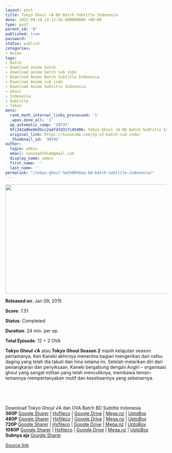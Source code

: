 ```yaml
---
layout: post
title: Tokyo Ghoul √A BD Batch Subtitle Indonesia
date: 2022-09-19 13:12:58.000000000 +00:00
type: post
parent_id: '0'
published: true
password: ''
status: publish
categories:
- Anime
tags:
- Batch
- Download anime batch
- download anime batch sub indo
- Download Anime Batch Subtitle Indonesia
- Download Anime sub indo
- Download Anime Subtitle Indonesia
- Ghoul
- Indonesia
- Subtitle
- Tokyo
meta:
  rank_math_internal_links_processed: '1'
  _wpas_done_all: '1'
  wp_automatic_camp: '29737'
  9fc342a0bebb95cc2adfdfd317c45406: Tokyo Ghoul √A BD Batch Subtitle Indonesia
  original_link: https://kusonime.com/tg-s2-batch-sub-indo/
  _thumbnail_id: '30742'
author:
  login: admin
  email: senseads014@gmail.com
  display_name: admin
  first_name: ''
  last_name: ''
permalink: "/tokyo-ghoul-%e2%88%9aa-bd-batch-subtitle-indonesia/"
---
```

<p><img width="604" height="340" src="{{ site.baseurl }}/assets/2022/09/Anime-Tokyo-Ghoul-sseason-2-604x340.jpg" class="attachment-thumb-large size-thumb-large wp-post-image" alt="" loading="lazy" title="Tokyo Ghoul √A BD Batch Subtitle Indonesia" srcset="https://kusonime.com/wp-content/uploads/2017/04/Anime-Tokyo-Ghoul-sseason-2-604x340.jpg 604w, https://kusonime.com/wp-content/uploads/2017/04/Anime-Tokyo-Ghoul-sseason-2-300x169.jpg 300w, https://kusonime.com/wp-content/uploads/2017/04/Anime-Tokyo-Ghoul-sseason-2-768x432.jpg 768w, https://kusonime.com/wp-content/uploads/2017/04/Anime-Tokyo-Ghoul-sseason-2-520x293.jpg 520w, https://kusonime.com/wp-content/uploads/2017/04/Anime-Tokyo-Ghoul-sseason-2.jpg 1000w" sizes="(max-width: 604px) 100vw, 604px" />
<p><b>Released on</b>: Jan 09, 2015</p>
<p>
<p><b>Score</b>: 7.51</p>
<p>
<p><b>Status</b>: Completed</p>
<p>
<p><b>Duration</b>: 24 min. per ep.</p>
<p>
<p><b>Total Episode</b>: 12 + 2 OVA</p>
<p>
<p><strong>Tokyo Ghoul √A</strong> atau <strong>Tokyo Ghoul Season 2</strong> masih kelajutan season pertamanya, Ken Kaneki akhirnya menerima bagian mengerikan dari nafsu daging yang telah dia takuti dan hina selama ini. Setelah melarikan diri dari penangkaran dan penyiksaan, Kaneki bergabung dengan Aogiri – organisasi ghoul yang sangat militan yang telah menculiknya, membawa teman-temannya mempertanyakan motif dan kesetiaannya yang sebenarnya.</p>
<p>
<p> </p>
<p>
<p> </p>
<p>
<div class="smokeddl">
<div class="smokettl">Download Tokyo Ghoul √A dan OVA Batch BD Subtitle Indonesia</div>
<div class="smokeurl"><strong>360P</strong> <a href="https://acefile.co/f/39820557/kusonime-tgs2bd-360p-rar" target="_blank" rel="noopener noreferrer">Google Sharer</a> | <a href="https://hxfile.co/gwn6yjwvfyeu" target="_blank" rel="noopener">Hxfileco</a> | <a href="https://drive.google.com/uc?export=download&amp;id=1a1Hu3p9kYtKqhgSp0ulHrz2JhYJqHIfc" target="_blank" rel="noopener">Google Drive</a> | <a href="https://mega.nz/file/jpJi0bha#NALwSKZi_n0F_EMvktjsfwSZgDjigNT6hDnyENxxFXc" target="_blank" rel="noopener noreferrer">Mega.nz</a> | <a href="https://uptobox.com/aamsrchrlp0j" target="_blank" rel="noopener">UptoBox</a></div>
<div class="smokeurl"><strong>480P</strong> <a href="https://acefile.co/f/39820560/kusonime-tgs2bd-480p-rar" target="_blank" rel="noopener noreferrer">Google Sharer</a> | <a href="https://hxfile.co/flfhvr5ilhhm" target="_blank" rel="noopener">Hxfileco</a> | <a href="https://drive.google.com/uc?export=download&amp;id=1_OmlttBwl01Gpr6WD4fv14_xY4YI8Yo5" target="_blank" rel="noopener">Google Drive</a> | <a href="https://mega.nz/file/3oIwXRqI#-3W4CWSQdxZ3BV26LauNusb_39NPVmxP0qp5OtLt14U" target="_blank" rel="noopener noreferrer">Mega.nz</a> | <a href="https://uptobox.com/0wwot136gbn4" target="_blank" rel="noopener">UptoBox</a></div>
<div class="smokeurl"><strong>720P</strong> <a href="https://acefile.co/f/39820562/kusonime-tgs2bd-720p-rar" target="_blank" rel="noopener noreferrer">Google Sharer</a> | <a href="https://hxfile.co/yvx99qsvwkyd" target="_blank" rel="noopener">Hxfileco</a> | <a href="https://drive.google.com/uc?export=download&amp;id=11Kpzw3LYPLjmi3rUAaDkB7ingDiRh5JB" target="_blank" rel="noopener">Google Drive</a> | <a href="https://mega.nz/file/ntZUEZpQ#KjktcJNm3prntO0nQiAXDmBE9FV0dXPNaIhz7lYaNSc" target="_blank" rel="noopener noreferrer">Mega.nz</a> | <a href="https://uptobox.com/05lxo04349qe" target="_blank" rel="noopener">UptoBox</a></div>
<div class="smokeurl"><strong>1080P</strong> <a href="https://acefile.co/f/39820565/kusonime-tgs2bd-1080p-rar" target="_blank" rel="noopener noreferrer">Google Sharer</a> | <a href="https://hxfile.co/6ejzfxwulhde" target="_blank" rel="noopener">Hxfileco</a> | <a href="https://drive.google.com/uc?export=download&amp;id=1DIKEUcAitGCpg-DXd-rWknkZJm8f99OO" target="_blank" rel="noopener">Google Drive</a> | <a href="https://mega.nz/file/aoB2WLaT#XJ_RdRAzTB_KIVVakdnuU0USRX6f6GRJRu0iQ9nrGC8" target="_blank" rel="noopener noreferrer">Mega.nz</a> | <a href="https://uptobox.com/mzlphouhvhut" target="_blank" rel="noopener">UptoBox</a></div>
<div class="smokeurl"><strong>Subnya aja</strong> <a href="https://acefile.co/f/39820567/kusonime-tgs2bd-subfont-rar" target="_blank" rel="noopener">Google Sharer</a></div>
</div>
<p><a href="https://kusonime.com/tg-s2-batch-sub-indo/">Source link </a></p>
